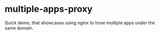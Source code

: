 # multiple-apps-proxy
Quick demo, that showcases using nginx to hose multiple apps under the same domain.
